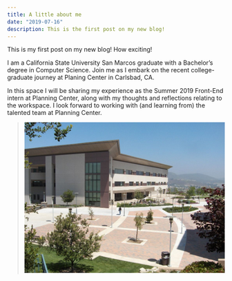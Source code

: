 ```yaml
---
title: A little about me
date: "2019-07-16"
description: This is the first post on my new blog!
---
```


This is my first post on my new blog! How exciting!

I am a California State University San Marcos graduate with a Bachelor’s degree in Computer Science. Join me as I embark on the recent college-graduate journey at Planing Center in Carlsbad, CA.

In this space I will be sharing my experience as the Summer 2019 Front-End intern at Planning Center, along with my thoughts and reflections relating to the workspace. I look forward to working with (and learning from) the talented team at Planning Center.

> ![Cal State San Marcos](./Cal_State_San_Marcos_library.jpg)

